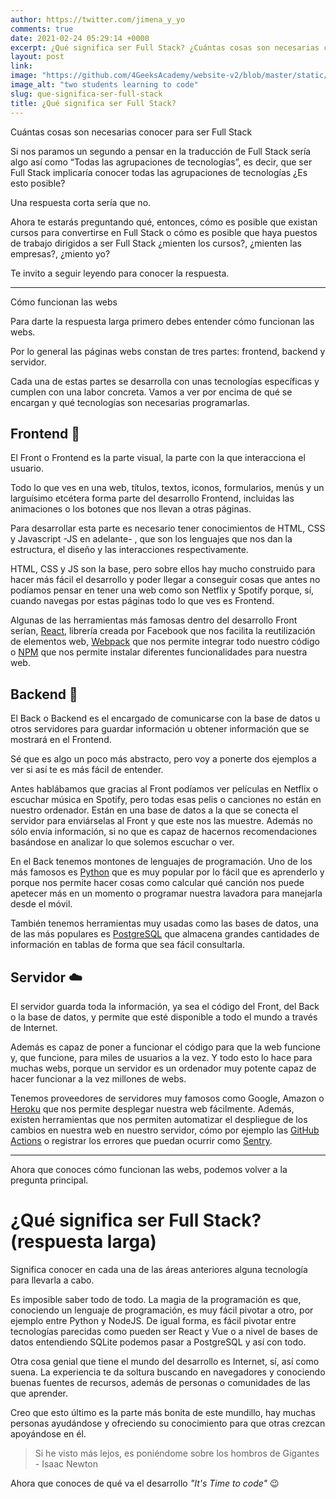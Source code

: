```yaml
---
author: https://twitter.com/jimena_y_yo
comments: true
date: 2021-02-24 05:29:14 +0000
excerpt: ¿Qué significa ser Full Stack? ¿Cuántas cosas son necesarias conocer para ser Full Stack? Te invito a seguir leyendo para conocer la respuesta.
layout: post
link: 
image: "https://github.com/4GeeksAcademy/website-v2/blob/master/static/images/blog/learning-to-code.jpg"
image_alt: "two students learning to code"
slug: que-significa-ser-full-stack
title: ¿Qué significa ser Full Stack? 
---
```



<!-- 
REMOVED FOR FRONTMATTER
¿Qué significa ser Full Stack?

![two students learning to code](https://github.com/4GeeksAcademy/website-v2/blob/master/static/images/blog/learning-to-code.jpg) -->

Cuántas cosas son necesarias conocer para ser Full Stack

Si nos paramos un segundo a pensar en la traducción de Full Stack sería algo así como “Todas las agrupaciones de tecnologías”, es decir, que ser Full Stack implicaría conocer todas las agrupaciones de tecnologías ¿Es esto posible?

Una respuesta corta sería que no.

Ahora te estarás preguntando qué, entonces, cómo es posible que existan cursos para convertirse en Full Stack o cómo es posible que haya puestos de trabajo dirigidos a ser Full Stack ¿mienten los cursos?, ¿mienten las empresas?, ¿miento yo? 

Te invito a seguir leyendo para conocer la respuesta.

---

Cómo funcionan las webs

Para darte la respuesta larga primero debes entender cómo funcionan las webs.

Por lo general las páginas webs constan de tres partes: frontend, backend y servidor.

Cada una de estas partes se desarrolla con unas tecnologías específicas y cumplen con una labor concreta. Vamos a ver por encima de qué se encargan y qué tecnologías son necesarias programarlas.

## Frontend 🎨

El Front o Frontend es la parte visual, la parte con la que interacciona el usuario.

Todo lo que ves en una web, títulos, textos, iconos, formularios, menús y un larguísimo etcétera forma parte del desarrollo Frontend, incluidas las animaciones o los botones que nos llevan a otras páginas.

Para desarrollar esta parte es necesario tener conocimientos de HTML, CSS y Javascript -JS en adelante- , que son los lenguajes que nos dan la estructura, el diseño y las interacciones respectivamente. 

HTML, CSS y JS son la base, pero sobre ellos hay mucho construido para hacer más fácil el desarrollo y poder llegar a conseguir cosas que antes no podíamos pensar en tener una web como son Netflix y Spotify porque, sí, cuando navegas por estas páginas todo lo que ves es Frontend.

Algunas de las herramientas más famosas dentro del desarrollo Front serían, [React](https://reactjs.org/), librería creada por Facebook que nos facilita la reutilización de elementos web, [Webpack](https://webpack.js.org/) que nos permite integrar todo nuestro código o [NPM](https://www.npmjs.com/) que nos permite instalar diferentes funcionalidades para nuestra web.

## Backend 🤖

El Back o Backend es el encargado de comunicarse con la base de datos u otros servidores para guardar información u obtener información que se mostrará en el Frontend.

Sé que es algo un poco más abstracto, pero voy a ponerte dos ejemplos a ver si así te es más fácil de entender.  

Antes hablábamos que gracias al Front podíamos ver películas en Netflix o escuchar música en Spotify, pero todas esas pelis o canciones no están en nuestro ordenador. Están en una base de datos a la que se conecta el servidor para enviárselas al Front y que este nos las muestre. Además no sólo envía información, si no que es capaz de hacernos recomendaciones basándose en analizar lo que solemos escuchar o ver.

En el Back tenemos montones de lenguajes de programación. Uno de los más famosos es [Python](https://www.python.org/) que es muy popular por lo fácil que es aprenderlo y porque nos permite hacer cosas como calcular qué canción nos puede apetecer más en un momento o programar nuestra lavadora para manejarla desde el móvil. 

También tenemos herramientas muy usadas como las bases de datos, una de las más populares es [PostgreSQL](https://www.postgresql.org/) que almacena grandes cantidades de información en tablas de forma que sea fácil consultarla.

## Servidor ☁️

El servidor guarda toda la información, ya sea el código del Front, del Back o la base de datos, y permite que esté disponible a todo el mundo a través de Internet.

Además es capaz de poner a funcionar el código para que la web funcione y, que funcione, para miles de usuarios a la vez. Y todo esto lo hace para muchas webs, porque un servidor es un ordenador muy potente capaz de hacer funcionar a la vez millones de webs.

Tenemos proveedores de servidores muy famosos como Google, Amazon o [Heroku](https://www.heroku.com/) que nos permite desplegar nuestra web fácilmente. Además, existen herramientas que nos permiten automatizar el despliegue de los cambios en nuestra web en nuestro servidor, cómo por ejemplo las [GitHub Actions](https://github.com/features/actions) o registrar los errores que puedan ocurrir como [Sentry](https://sentry.io/welcome/).

---

Ahora que conoces cómo funcionan las webs, podemos volver a la pregunta principal.

# ¿Qué significa ser Full Stack? (respuesta larga)

Significa conocer en cada una de las áreas anteriores alguna tecnología para llevarla a cabo.

Es imposible saber todo de todo. La magia de la programación es que, conociendo un lenguaje de programación, es muy fácil pivotar a otro, por ejemplo entre Python y NodeJS. De igual forma, es fácil pivotar entre tecnologías parecidas como pueden ser React y Vue o a nivel de bases de datos entendiendo SQLite podemos pasar a PostgreSQL y así con todo.

Otra cosa genial que tiene el mundo del desarrollo es Internet, sí, así como suena. La experiencia te da soltura buscando en navegadores y conociendo buenas fuentes de recursos, además de personas o comunidades de las que aprender.

Creo que esto último es la parte más bonita de este mundillo, hay muchas personas ayudándose y ofreciendo su conocimiento para que otras crezcan apoyándose en él.

> Si he visto más lejos, es poniéndome sobre los hombros de Gigantes - Isaac Newton

Ahora que conoces de qué va el desarrollo *"It's Time to code"* 😉
